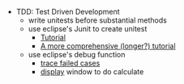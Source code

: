 - TDD: Test Driven Development
    - write unitests before substantial methods
    - use eclipse's Junit to create unitest
        - [Tutorial](https://courses.cs.washington.edu/courses/cse143/11wi/eclipse-tutorial/junit.shtml)
        - [A more comprehensive (longer?) tutorial](http://enos.itcollege.ee/~jpoial/allalaadimised/reading/JUnit-Tutorial.pdf)
    - use eclipse's debug function
        - [trace failed cases](https://stackoverflow.com/questions/2128244/in-eclipse-how-do-i-see-the-input-to-assert-assertequals-when-it-fails?noredirect=1&lq=1)
        - [display](https://help.eclipse.org/mars/index.jsp?topic=%2Forg.eclipse.jdt.doc.user%2FgettingStarted%2Fqs-14.htm) window to do calculate
